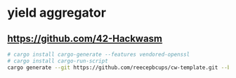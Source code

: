 # yield aggregator

## https://github.com/42-Hackwasm

```bash
# cargo install cargo-generate --features vendored-openssl
# cargo install cargo-run-script
cargo generate --git https://github.com/reecepbcups/cw-template.git --branch main --name PROJECT_NAME
```